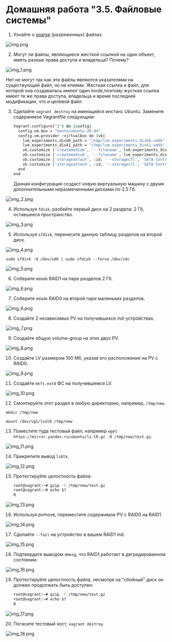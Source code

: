 # Домашняя работа "3.5. Файловые системы"

1. Узнайте о [sparse](https://ru.wikipedia.org/wiki/%D0%A0%D0%B0%D0%B7%D1%80%D0%B5%D0%B6%D1%91%D0%BD%D0%BD%D1%8B%D0%B9_%D1%84%D0%B0%D0%B9%D0%BB) (разряженных) файлах.

![img.png](img.png)

2. Могут ли файлы, являющиеся жесткой ссылкой на один объект, иметь разные права доступа и владельца? Почему?

![img_1.png](img_1.png)

Нет не могут так как эти файлы являются указателями на существующий файл, но не кпиями. Жесткая ссылка и файл, 
для которой она создавалась имеют один inode,поэтому жусткая ссылка имеет те же права доступа, владельца и время 
последней модификации, что и целевой файл.


3. Сделайте `vagrant destroy` на имеющийся инстанс Ubuntu. Замените содержимое Vagrantfile следующим:

    ```bash
    Vagrant.configure("2") do |config|
      config.vm.box = "bento/ubuntu-20.04"
      config.vm.provider :virtualbox do |vb|
        lvm_experiments_disk0_path = "/tmp/lvm_experiments_disk0.vmdk"
        lvm_experiments_disk1_path = "/tmp/lvm_experiments_disk1.vmdk"
        vb.customize ['createmedium', '--filename', lvm_experiments_disk0_path, '--size', 2560]
        vb.customize ['createmedium', '--filename', lvm_experiments_disk1_path, '--size', 2560]
        vb.customize ['storageattach', :id, '--storagectl', 'SATA Controller', '--port', 1, '--device', 0, '--type', 'hdd', '--medium', lvm_experiments_disk0_path]
        vb.customize ['storageattach', :id, '--storagectl', 'SATA Controller', '--port', 2, '--device', 0, '--type', 'hdd', '--medium', lvm_experiments_disk1_path]
      end
    end
    ```

    Данная конфигурация создаст новую виртуальную машину с двумя дополнительными неразмеченными дисками по 2.5 Гб.

![img_2.png](img_2.png)

4. Используя `fdisk`, разбейте первый диск на 2 раздела: 2 Гб, оставшееся пространство.

![img_3.png](img_3.png)

5. Используя `sfdisk`, перенесите данную таблицу разделов на второй диск.

![img_4.png](img_4.png)

`sudo sfdisk -d /dev/sdb | sudo sfdisk --force /dev/sdc`

![img_5.png](img_5.png)

6. Соберите `mdadm` RAID1 на паре разделов 2 Гб.

![img_6.png](img_6.png)

7. Соберите `mdadm` RAID0 на второй паре маленьких разделов.

![img_6.png](img_6.png)

8. Создайте 2 независимых PV на получившихся md-устройствах.

![img_7.png](img_7.png)

9. Создайте общую volume-group на этих двух PV.

![img_8.png](img_8.png)

10. Создайте LV размером 100 Мб, указав его расположение на PV с RAID0.

![img_9.png](img_9.png)

11. Создайте `mkfs.ext4` ФС на получившемся LV.

![img_10.png](img_10.png)

12. Смонтируйте этот раздел в любую директорию, например, `/tmp/new`.

`mkdir /tmp/new`

`mount /dev/vg1/lvol0 /tmp/new`

13. Поместите туда тестовый файл, например `wget https://mirror.yandex.ru/ubuntu/ls-lR.gz -O /tmp/new/test.gz`.

![img_11.png](img_11.png)

14. Прикрепите вывод `lsblk`.

![img_12.png](img_12.png)

15. Протестируйте целостность файла:

     ```bash
     root@vagrant:~# gzip -t /tmp/new/test.gz
     root@vagrant:~# echo $?
     0
     ```

![img_13.png](img_13.png)

16. Используя pvmove, переместите содержимое PV с RAID0 на RAID1.

![img_14.png](img_14.png)

17. Сделайте `--fail` на устройство в вашем RAID1 md.

![img_15.png](img_15.png)

18. Подтвердите выводом `dmesg`, что RAID1 работает в деградированном состоянии.

![img_16.png](img_16.png)

19. Протестируйте целостность файла, несмотря на "сбойный" диск он должен продолжать быть доступен:

     ```bash
     root@vagrant:~# gzip -t /tmp/new/test.gz
     root@vagrant:~# echo $?
     0
     ```

![img_17.png](img_17.png)

20. Погасите тестовый хост, `vagrant destroy`.

![img_18.png](img_18.png)